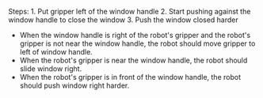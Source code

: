 

Steps: 1. Put gripper left of the window handle  2. Start pushing against the window handle to close the window  3. Push the window closed harder

- When the window handle is right of the robot's gripper and the robot's gripper is not near the window handle, the robot should move gripper to left of window handle.
- When the robot's gripper is near the window handle, the robot should slide window right.
- When the robot's gripper is in front of the window handle, the robot should push window right harder.